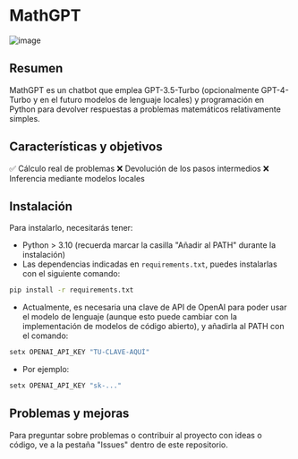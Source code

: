 # MathGPT
![image](https://github.com/javi22020/MathGPT/assets/90896750/5dcfeac0-5eff-4c65-8aaa-9849a837d47e)

## Resumen
MathGPT es un chatbot que emplea GPT-3.5-Turbo (opcionalmente GPT-4-Turbo y en el futuro modelos de lenguaje locales) y programación en Python para devolver respuestas a problemas matemáticos relativamente simples.
## Características y objetivos
✅ Cálculo real de problemas
❌ Devolución de los pasos intermedios
❌ Inferencia mediante modelos locales
## Instalación
Para instalarlo, necesitarás tener:
- Python > 3.10 (recuerda marcar la casilla "Añadir al PATH" durante la instalación)
- Las dependencias indicadas en `requirements.txt`, puedes instalarlas con el siguiente comando:
```bash
pip install -r requirements.txt
```
- Actualmente, es necesaria una clave de API de OpenAI para poder usar el modelo de lenguaje (aunque esto puede cambiar con la implementación de modelos de código abierto), y añadirla al PATH con el comando:
```bash
setx OPENAI_API_KEY "TU-CLAVE-AQUÍ"
```
- Por ejemplo:
```bash
setx OPENAI_API_KEY "sk-..."
```
## Problemas y mejoras
Para preguntar sobre problemas o contribuir al proyecto con ideas o código, ve a la pestaña "Issues" dentro de este repositorio.
